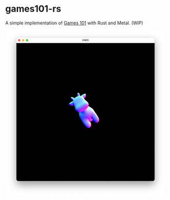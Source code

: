 # games101-rs

A simple implementation of [Games 101](https://sites.cs.ucsb.edu/~lingqi/teaching/games101.html) with Rust and Metal. (WIP)

![screenshot](./hw3/Screenshot%202023-09-12%20at%2016.04.27.png)